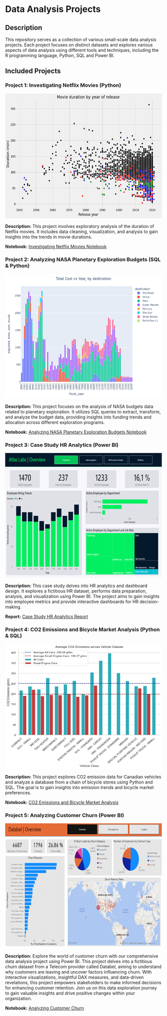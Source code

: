 # Data Analysis Projects

## Description

This repository serves as a collection of various small-scale data analysis projects. Each project focuses on distinct datasets and explores various aspects of data analysis using different tools and techniques, including the R programming language, Python, SQL and Power BI.

## Included Projects

### Project 1: Investigating Netflix Movies (Python)

<img src="investigating-netflix-movies/images/plot.png" alt="Investigating Netflix Movies" width="600" height="400">

**Description:** This project involves exploratory analysis of the duration of Netflix movies. It includes data cleaning, visualization, and analysis to gain insights into the trends in movie durations.

**Notebook:** [Investigating Netflix Movies Notebook](https://github.com/Nostrand/data-analysis-projects/blob/main/investigating-netflix-movies/notebook.ipynb)


### Project 2: Analyzing NASA Planetary Exploration Budgets (SQL & Python)

<img src="analyzing-nasa-planetary-exploration-budgets/plot2.png" alt="NASA Budget Analysis" width="600" height="400">

**Description:** This project focuses on the analysis of NASA budgets data related to planetary exploration. It utilizes SQL queries to extract, transform, and analyze the budget data, providing insights into funding trends and allocation across different exploration programs.

**Notebook:** [Analyzing NASA Planetary Exploration Budgets Notebook](https://github.com/Nostrand/data-analysis-projects/blob/main/analyzing-nasa-planetary-exploration-budgets/notebook.ipynb)


### Project 3: Case Study HR Analytics (Power BI)

<img src="case-study-hr-analytics-in-power-bi/images/overview.png" alt="HR Analytics Dashboard" width="600" height="400">

**Description:** This case study delves into HR analytics and dashboard design. It explores a fictitious HR dataset, performs data preparation, analysis, and visualization using Power BI. The project aims to gain insights into employee metrics and provide interactive dashboards for HR decision-making.

**Report:** [Case Study HR Analytics Report](https://github.com/Nostrand/data-analysis-projects/blob/main/case-study-hr-analytics-in-power-bi/case-study-hr-analytics.md)


### Project 4: CO2 Emissions and Bicycle Market Analysis (Python & SQL)

<img src="co2-emissions-and-bicycle-market-analysis/images/average-co2-emission.png" alt="Average CO2 Emissions catplot" width="600" height="400">

**Description:**  This project explores CO2 emission data for Canadian vehicles and analyze a database from a chain of bicycle stores using Python and SQL. The goal is to gain insights into emission trends and bicycle market preferences.

**Notebook:** [CO2 Emissions and Bicycle Market Analysis](https://github.com/Nostrand/data-analysis-projects/blob/main/co2-emissions-and-bicycle-market-analysis/co2-emissions-and-bicycle-market-analysis.ipynb)


### Project 5: Analyzing Customer Churn (Power BI)

<img src="case-study-analyzing-customer-churn/Images/overview.png" alt="customer churn dashboard overview page" width="600" height="400">

**Description:**  Explore the world of customer churn with our comprehensive data analysis project using Power BI. This project delves into a fictitious churn dataset from a Telecom provider called Databel, aiming to understand why customers are leaving and uncover factors influencing churn. With interactive visualizations, insightful DAX measures, and data-driven revelations, this project empowers stakeholders to make informed decisions for enhancing customer retention. Join us on this data exploration journey to gain valuable insights and drive positive changes within your organization.

**Notebook:** [Analyzing Customer Churn](https://github.com/Nostrand/data-analysis-projects/blob/main/case-study-analyzing-customer-churn/case-study-analyzing-customer-churn.md)

